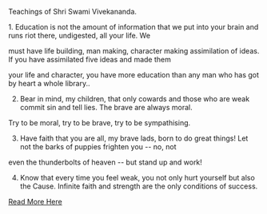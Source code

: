 Teachings of Shri Swami Vivekananda.

﻿1. Education is not the amount of information that we put into your brain and runs riot there, undigested, all your life. We
 
must have life building, man making, character making assimilation of ideas. If you have assimilated five ideas and made them 

your life and character, you have more education than any man who has got by heart a whole library..


2. Bear in mind, my children, that only cowards and those who are weak commit sin and tell lies. The brave are always moral. 

Try to be moral, try to be brave, try to be sympathising. 


3. Have faith that you are all, my brave lads, born to do great things! Let not the barks of puppies frighten you -- no, not 

even the thunderbolts of heaven -- but stand up and work!


4. Know that every time you feel weak, you not only hurt yourself but also the Cause. Infinite faith and strength are the only conditions of success.

[Read More Here](http://www.awakeningindia.org/life/Teachings.aspx)
